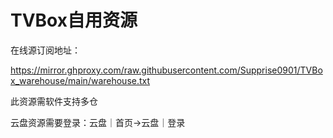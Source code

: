 # TVBox自用资源

在线源订阅地址：

https://mirror.ghproxy.com/raw.githubusercontent.com/Supprise0901/TVBox_warehouse/main/warehouse.txt

此资源需软件支持多仓

云盘资源需要登录：云盘｜首页→云盘｜登录
